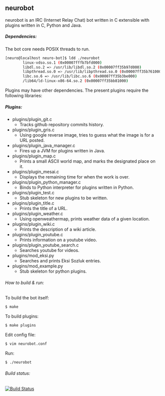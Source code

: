 ## neurobot
neurobot is an IRC (Internet Relay Chat) bot written in C extensible with plugins written in C, Python and Java.

##### Dependencies:
The bot core needs POSIX threads to run.
```bash
[neuro@localhost neuro-bot]$ ldd ./neurobot
        linux-vdso.so.1 (0x00007fffb7bfd000)
        libdl.so.2 => /usr/lib/libdl.so.2 (0x00007ff35b97d000)
        libpthread.so.0 => /usr/lib/libpthread.so.0 (0x00007ff35b761000)
        libc.so.6 => /usr/lib/libc.so.6 (0x00007ff35b3be000)
        /lib64/ld-linux-x86-64.so.2 (0x00007ff35bb81000)
```

Plugins may have other dependencies. The present plugins require the following libraries:

##### Plugins:

* plugins/plugin_git.c
  * Tracks github repository commits history. 
* plugins/plugin_gris.c
  * Using google reverse image, tries to guess what the image is for a URL posted.
* plugins/plugin_java_manager.c
  * Fires up a JVM for plugins written in Java.
* plugins/plugin_map.c
  * Prints a small ASCII world map, and marks the designated place on it. 
* plugins/plugin_mesai.c
  * Displays the remaining time for when the work is over. 
* plugins/plugin_python_manager.c
  * Binds to Python interpreter for plugins written in Python. 
* plugins/plugin_test.c
  * Stub skeleton for new plugins to be written. 
* plugins/plugin_title.c
  * Prints the title of a URL. 
* plugins/plugin_weather.c
  * Using openweathermap, prints weather data of a given location. 
* plugins/plugin_wiki.c
  * Prints the description of a wiki article. 
* plugins/plugin_youtube.c
  * Prints information on a youtube video. 
* plugins/plugin_youtube_search.c
  * Searches youtube for videos. 
* plugins/mod_eksi.py
  * Searches and prints Eksi Sozluk entries.
* plugins/mod_example.py
  * Stub skeleton for python plugins.

###### How to build & run:
To build the bot itself:
```bash
$ make
```
To build plugins:
```bash
$ make plugins
```

Edit config file:
```bash
$ vim neurobot.conf
```

Run:

```bash
$ ./neurobot
```

###### Build status:
[![Build Status](https://secure.travis-ci.org/neuro-sys/neuro-bot.png)](http://travis-ci.org/neuro-sys/neuro-bot)

